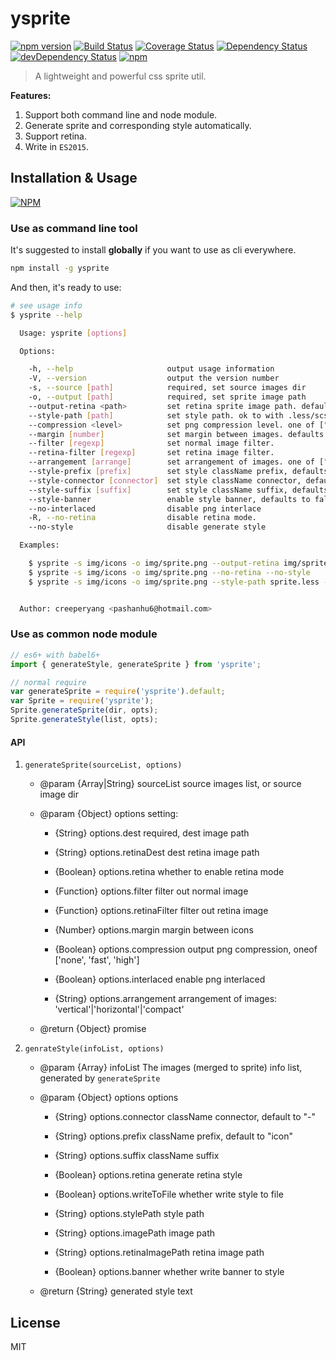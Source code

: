 # ysprite

[![npm version](https://badge.fury.io/js/ysprite.svg)](https://badge.fury.io/js/ysprite)
[![Build Status](https://travis-ci.org/creeperyang/ysprite.svg?branch=master)](https://travis-ci.org/creeperyang/ysprite)
[![Coverage Status](https://coveralls.io/repos/github/creeperyang/ysprite/badge.svg?branch=master)](https://coveralls.io/github/creeperyang/ysprite?branch=master)
[![Dependency Status](https://david-dm.org/creeperyang/ysprite.svg)](https://david-dm.org/creeperyang/ysprite)
[![devDependency Status](https://david-dm.org/creeperyang/ysprite/dev-status.svg)](https://david-dm.org/creeperyang/ysprite#info=devDependencies)
[![npm](https://img.shields.io/npm/dm/ysprite.svg)](https://www.npmjs.com/package/ysprite)

> A lightweight and powerful css sprite util.


**Features:**

1. Support both command line and node module.
2. Generate sprite and corresponding style automatically.
3. Support retina.
4. Write in `ES2015`.

## Installation & Usage

[![NPM](https://nodei.co/npm/ysprite.png?downloads=true&downloadRank=true&stars=true)](https://nodei.co/npm/ysprite/)

### Use as command line tool

It's suggested to install **globally** if you want to use as cli everywhere.

```bash
npm install -g ysprite
```

And then, it's ready to use:

```bash
# see usage info
$ ysprite --help

  Usage: ysprite [options]

  Options:

    -h, --help                     output usage information
    -V, --version                  output the version number
    -s, --source [path]            required, set source images dir
    -o, --output [path]            required, set sprite image path
    --output-retina <path>         set retina sprite image path. defaults to same with normal path and add "@2x" to filename
    --style-path [path]            set style path. ok to with .less/scss extension
    --compression <level>          set png compression level. one of ["none", "fast", "high"], defaults to "high"
    --margin [number]              set margin between images. defaults to 0, prefer even number
    --filter [regexp]              set normal image filter.
    --retina-filter [regexp]       set retina image filter.
    --arrangement [arrange]        set arrangement of images. one of ["compact", "vertical", "horizontal"], defaults to "compact"
    --style-prefix [prefix]        set style className prefix, defaults to "icon"
    --style-connector [connector]  set style className connector, defaults to "-"
    --style-suffix [suffix]        set style className suffix, defaults to ""
    --style-banner                 enable style banner, defaults to false
    --no-interlaced                disable png interlace
    -R, --no-retina                disable retina mode.
    --no-style                     disable generate style

  Examples:

    $ ysprite -s img/icons -o img/sprite.png --output-retina img/sprite@2x.png --style-path css/sprite.css --compression high --margin 10
    $ ysprite -s img/icons -o img/sprite.png --no-retina --no-style
    $ ysprite -s img/icons -o img/sprite.png --style-path sprite.less --style-prefix ico --style-connector __


  Author: creeperyang <pashanhu6@hotmail.com>
```


### Use as common node module

```js
// es6+ with babel6+
import { generateStyle, generateSprite } from 'ysprite';

// normal require
var generateSprite = require('ysprite').default;
var Sprite = require('ysprite');
Sprite.generateSprite(dir, opts);
Sprite.generateStyle(list, opts);
```

#### API

1. `generateSprite(sourceList, options)`

    * @param  {Array|String} sourceList             source images list, or source image dir

    * @param  {Object}       options                setting:

        - {String}       options.dest           required, dest image path

        - {String}       options.retinaDest     dest retina image path

        - {Boolean}      options.retina         whether to enable retina mode

        - {Function}     options.filter         filter out normal image

        - {Function}     options.retinaFilter   filter out retina image

        - {Number}       options.margin         margin between icons

        - {Boolean}      options.compression    output png compression, oneof ['none', 'fast', 'high']

        - {Boolean}      options.interlaced     enable png interlaced

        - {String}       options.arrangement    arrangement of images: 'vertical'|'horizontal'|'compact'

    * @return {Object}                              promise

2. `genrateStyle(infoList, options)`

    * @param  {Array}   infoList                The images (merged to sprite) info list, generated by `generateSprite`

    * @param  {Object}  options                 options

        - {String}  options.connector       className connector, default to "-"

        - {String}  options.prefix          className prefix, default to "icon"

        - {String}  options.suffix          className suffix

        - {Boolean} options.retina          generate retina style

        - {Boolean} options.writeToFile     whether write style to file

        - {String}  options.stylePath       style path

        - {String}  options.imagePath       image path

        - {String}  options.retinaImagePath retina image path

        - {Boolean} options.banner          whether write banner to style

    * @return {String}                          generated style text

## License

MIT
